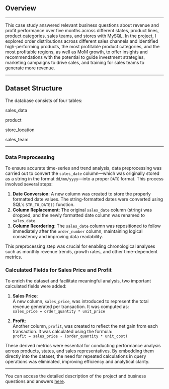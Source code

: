 ## Overview
---
This case study answered relevant business questions about revenue and profit performance over five months across different states, product lines, product categories, sales teams, and stores with MySQL. In the project, I explored order distributions across different sales channels and identified high-performing products, the most profitable product categories, and the most profitable regions, as well as MoM growth, to offer insights and recommendations with the potential to guide investment strategies, marketing campaigns to drive sales, and training for sales teams to generate more revenue.

---


## Dataset Structure
The database consists of four tables:

sales_data

product

store_location

sales_team

---


### Data Preprocessing

To ensure accurate time-series and trend analysis, data preprocessing was carried out to convert the `sales_date` column—which was originally stored as a string in the format `dd/mm/yyyy`—into a proper `DATE` format. This process involved several steps:

1. **Date Conversion**: A new column was created to store the properly formatted date values. The string-formatted dates were converted using SQL’s `STR_TO_DATE()` function.
2. **Column Replacement**: The original `sales_date` column (string) was dropped, and the newly formatted date column was renamed to `sales_date`.
3. **Column Reordering**: The `sales_date` column was repositioned to follow immediately after the `order_number` column, maintaining logical consistency and improving data readability.

This preprocessing step was crucial for enabling chronological analyses such as monthly revenue trends, growth rates, and other time-dependent metrics.




### Calculated Fields for Sales Price and Profit

To enrich the dataset and facilitate meaningful analysis, two important calculated fields were added:

1. **Sales Price**:  
   A new column, `sales_price`, was introduced to represent the total revenue generated per transaction. It was computed as:  
   `sales_price = order_quantity * unit_price`

2. **Profit**:  
   Another column, `profit`, was created to reflect the net gain from each transaction. It was calculated using the formula:  
   `profit = sales_price - (order_quantity * unit_cost)`


These derived metrics were essential for conducting performance analysis across products, states, and sales representatives. By embedding them directly into the dataset, the need for repeated calculations in query operations was eliminated, improving efficiency and analytical clarity.

---

You can access the detailed description of the project and business questions and answers [here](https://github.com/MagnificentSergio5/Business-Case-Study-with-MySQL/blob/main/Business%20Questions%20and%20Answers.md).
